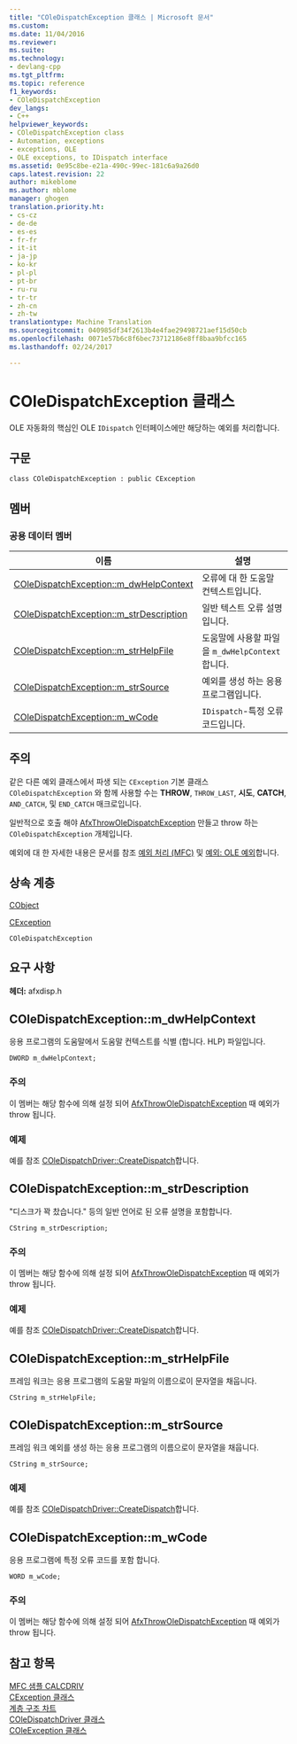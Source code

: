 ```yaml
---
title: "COleDispatchException 클래스 | Microsoft 문서"
ms.custom: 
ms.date: 11/04/2016
ms.reviewer: 
ms.suite: 
ms.technology:
- devlang-cpp
ms.tgt_pltfrm: 
ms.topic: reference
f1_keywords:
- COleDispatchException
dev_langs:
- C++
helpviewer_keywords:
- COleDispatchException class
- Automation, exceptions
- exceptions, OLE
- OLE exceptions, to IDispatch interface
ms.assetid: 0e95c8be-e21a-490c-99ec-181c6a9a26d0
caps.latest.revision: 22
author: mikeblome
ms.author: mblome
manager: ghogen
translation.priority.ht:
- cs-cz
- de-de
- es-es
- fr-fr
- it-it
- ja-jp
- ko-kr
- pl-pl
- pt-br
- ru-ru
- tr-tr
- zh-cn
- zh-tw
translationtype: Machine Translation
ms.sourcegitcommit: 040985df34f2613b4e4fae29498721aef15d50cb
ms.openlocfilehash: 0071e57b6c8f6bec73712186e8ff8baa9bfcc165
ms.lasthandoff: 02/24/2017

---
```

# <a name="coledispatchexception-class"></a>COleDispatchException 클래스
OLE 자동화의 핵심인 OLE `IDispatch` 인터페이스에만 해당하는 예외를 처리합니다.  
  
## <a name="syntax"></a>구문  
  
```  
class COleDispatchException : public CException  
```  
  
## <a name="members"></a>멤버  
  
### <a name="public-data-members"></a>공용 데이터 멤버  
  
|이름|설명|  
|----------|-----------------|  
|[COleDispatchException::m_dwHelpContext](#m_dwhelpcontext)|오류에 대 한 도움말 컨텍스트입니다.|  
|[COleDispatchException::m_strDescription](#m_strdescription)|일반 텍스트 오류 설명입니다.|  
|[COleDispatchException::m_strHelpFile](#m_strhelpfile)|도움말에 사용할 파일을 `m_dwHelpContext`합니다.|  
|[COleDispatchException::m_strSource](#m_strsource)|예외를 생성 하는 응용 프로그램입니다.|  
|[COleDispatchException::m_wCode](#m_wcode)|`IDispatch`-특정 오류 코드입니다.|  
  
## <a name="remarks"></a>주의  
 같은 다른 예외 클래스에서 파생 되는 `CException` 기본 클래스 `COleDispatchException` 와 함께 사용할 수는 **THROW**, `THROW_LAST`, **시도**, **CATCH**, `AND_CATCH`, 및 `END_CATCH` 매크로입니다.  
  
 일반적으로 호출 해야 [AfxThrowOleDispatchException](exception-processing.md#afxthrowoledispatchexception) 만들고 throw 하는 `COleDispatchException` 개체입니다.  
  
 예외에 대 한 자세한 내용은 문서를 참조 [예외 처리 (MFC)](../../mfc/exception-handling-in-mfc.md) 및 [예외: OLE 예외](../../mfc/exceptions-ole-exceptions.md)합니다.  
  
## <a name="inheritance-hierarchy"></a>상속 계층  
 [CObject](../../mfc/reference/cobject-class.md)  
  
 [CException](../../mfc/reference/cexception-class.md)  
  
 `COleDispatchException`  
  
## <a name="requirements"></a>요구 사항  
 **헤더:** afxdisp.h  
  
##  <a name="a-namemdwhelpcontexta--coledispatchexceptionmdwhelpcontext"></a><a name="m_dwhelpcontext"></a>COleDispatchException::m_dwHelpContext  
 응용 프로그램의 도움말에서 도움말 컨텍스트를 식별 (합니다. HLP) 파일입니다.  
  
```  
DWORD m_dwHelpContext;  
```  
  
### <a name="remarks"></a>주의  
 이 멤버는 해당 함수에 의해 설정 되어 [AfxThrowOleDispatchException](exception-processing.md#afxthrowoledispatchexception) 때 예외가 throw 됩니다.  
  
### <a name="example"></a>예제  
  예를 참조 [COleDispatchDriver::CreateDispatch](../../mfc/reference/coledispatchdriver-class.md#createdispatch)합니다.  
  
##  <a name="a-namemstrdescriptiona--coledispatchexceptionmstrdescription"></a><a name="m_strdescription"></a>COleDispatchException::m_strDescription  
 "디스크가 꽉 찼습니다." 등의 일반 언어로 된 오류 설명을 포함합니다.  
  
```  
CString m_strDescription;  
```  
  
### <a name="remarks"></a>주의  
 이 멤버는 해당 함수에 의해 설정 되어 [AfxThrowOleDispatchException](exception-processing.md#afxthrowoledispatchexception) 때 예외가 throw 됩니다.  
  
### <a name="example"></a>예제  
  예를 참조 [COleDispatchDriver::CreateDispatch](../../mfc/reference/coledispatchdriver-class.md#createdispatch)합니다.  
  
##  <a name="a-namemstrhelpfilea--coledispatchexceptionmstrhelpfile"></a><a name="m_strhelpfile"></a>COleDispatchException::m_strHelpFile  
 프레임 워크는 응용 프로그램의 도움말 파일의 이름으로이 문자열을 채웁니다.  
  
```  
CString m_strHelpFile;  
```  
  
##  <a name="a-namemstrsourcea--coledispatchexceptionmstrsource"></a><a name="m_strsource"></a>COleDispatchException::m_strSource  
 프레임 워크 예외를 생성 하는 응용 프로그램의 이름으로이 문자열을 채웁니다.  
  
```  
CString m_strSource;  
```  
  
### <a name="example"></a>예제  
  예를 참조 [COleDispatchDriver::CreateDispatch](../../mfc/reference/coledispatchdriver-class.md#createdispatch)합니다.  
  
##  <a name="a-namemwcodea--coledispatchexceptionmwcode"></a><a name="m_wcode"></a>COleDispatchException::m_wCode  
 응용 프로그램에 특정 오류 코드를 포함 합니다.  
  
```  
WORD m_wCode;  
```  
  
### <a name="remarks"></a>주의  
 이 멤버는 해당 함수에 의해 설정 되어 [AfxThrowOleDispatchException](exception-processing.md#afxthrowoledispatchexception) 때 예외가 throw 됩니다.  
  
## <a name="see-also"></a>참고 항목  
 [MFC 샘플 CALCDRIV](../../visual-cpp-samples.md)   
 [CException 클래스](../../mfc/reference/cexception-class.md)   
 [계층 구조 차트](../../mfc/hierarchy-chart.md)   
 [COleDispatchDriver 클래스](../../mfc/reference/coledispatchdriver-class.md)   
 [COleException 클래스](../../mfc/reference/coleexception-class.md)

